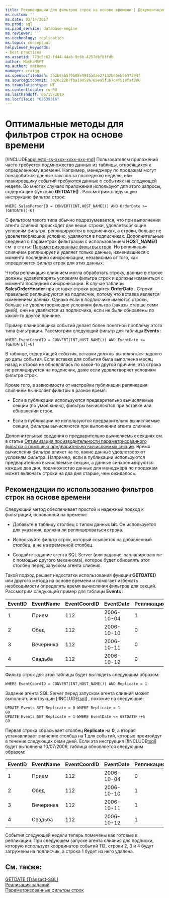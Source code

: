 ```yaml
---
title: Рекомендации для фильтров строк на основе времени | Документация Майкрософт
ms.custom: ''
ms.date: 03/14/2017
ms.prod: sql
ms.prod_service: database-engine
ms.reviewer: ''
ms.technology: replication
ms.topic: conceptual
helpviewer_keywords:
- best practices
ms.assetid: 773c5c62-fd44-44ab-9c6b-4257dbf8ffdb
author: MashaMSFT
ms.author: mathoma
manager: craigg
ms.openlocfilehash: 3a2b86b5f9b08e9915adae27132b6beb5647394f
ms.sourcegitcommit: 3026c22b7fba19059a769ea5f367c4f51efaf286
ms.translationtype: HT
ms.contentlocale: ru-RU
ms.lasthandoff: 06/15/2019
ms.locfileid: "62639316"
---
```

# <a name="best-practices-for-time-based-row-filters"></a>Оптимальные методы для фильтров строк на основе времени
[!INCLUDE[appliesto-ss-xxxx-xxxx-xxx-md](../../../includes/appliesto-ss-xxxx-xxxx-xxx-md.md)]
  Пользователям приложений часто требуется подмножество данных из таблицы, относящихся к определенному времени. Например, менеджеру по продажам могут понадобиться данные заказов за последнюю неделю, или планировщику событий требуются данные о событиях на следующей неделе. Во многих случаях приложения используют для этого запросы, содержащие функцию **GETDATE()** . Рассмотрим следующую инструкцию фильтра строк:  
  
```  
WHERE SalesPersonID = CONVERT(INT,HOST_NAME()) AND OrderDate >= (GETDATE()-6)  
```  
  
 С фильтром такого типа обычно подразумевается, что при выполнении агента слияния происходят две вещи: строки, удовлетворяющие условиям фильтра, реплицируются в подписчиках, а строки, больше не удовлетворяющие условию, удаляются в подписчиках. Дополнительные сведения о параметрах фильтрации с использованием **HOST_NAME()** см. в статье [Параметризованные фильтры строк](../../../relational-databases/replication/merge/parameterized-filters-parameterized-row-filters.md). Но репликация слиянием реплицирует и удаляет только данные, изменившиеся с момента последней синхронизации, независимо от того, как определяется фильтр строк для этих данных.  
  
 Чтобы репликация слиянием могла обработать строку, данные в строке должны удовлетворять условиям фильтра строк и должны измениться с момента последней синхронизации. В случае таблицы **SalesOrderHeader** при вставке строки вводится **OrderDate** . Строки правильно реплицируются на подписчик, потому что вставка является изменением данных. Однако если в подписчике имеются строки, больше не удовлетворяющие условиям фильтра (заказы старше семи дней), они не удаляются из подписчика, если не были обновлены по какой-то другой причине.  
  
 Пример планировщика событий делает более понятной проблему этого типа фильтрации. Рассмотрим следующий фильтр для таблицы **Events** :  
  
```  
WHERE EventCoordID = CONVERT(INT,HOST_NAME()) AND EventDate <= (GETDATE()+6)  
```  
  
 В таблице, содержащей события, вставки должны выполняться задолго до даты события. Если вставка для события была выполнена месяц назад и строка не обновлялась по какой-то другой причине, эта строка не реплицируется на подписчик, даже если удовлетворяет условиям фильтра строк.  
  
 Кроме того, в зависимости от настройки публикации репликация слиянием вычисляет фильтры в разное время:  
  
-   Если в публикации используются предварительно вычисляемые секции (по умолчанию), фильтры вычисляются при вставке или обновлении строк.  
  
-   Если в публикации не используются предварительно вычисляемые секции, фильтры вычисляются при выполнении агента слияния.  
  
 Дополнительные сведения о предварительно вычисляемых секциях см. в статье [Оптимизация производительности параметризованного фильтра с помощью предварительно вычисляемых секций](../../../relational-databases/replication/merge/parameterized-filters-optimize-for-precomputed-partitions.md). Время вычисления фильтра влияет на то, какие данные удовлетворяют условиям фильтра. Например, если в публикации используются предварительно вычисляемые секции, а данные синхронизируются каждые два дня, подмножество данных для менеджера по продажам может включать строки на два дня старше, чем ожидалось.  
  
## <a name="recommendations-for-using-time-based-row-filters"></a>Рекомендации по использованию фильтров строк на основе времени  
 Следующий метод обеспечивает простой и надежный подход к фильтрации, основанной на времени:  
  
-   Добавьте в таблицу столбец с типом данных **bit**. Он используется для указания, должна ли реплицироваться строка.  
  
-   Используйте фильтр строк, который ссылается на добавленный столбец, а не на временной столбец.  
  
-   Создайте задание агента SQL Server (или задание, запланированное с помощью другого механизма), которое будет обновлять этот столбец перед запуском агента слияния.  
  
 Такой подход решает недостатки использования функции **GETDATE()** или другого метода на основе времени и помогает избежать необходимости определять время вычисления фильтров для секций. Рассмотрим следующий пример для таблицы **Events** :  
  
|**EventID**|**EventName**|**EventCoordID**|**EventDate**|**Репликация**|  
|-----------------|-------------------|----------------------|-------------------|-------------------|  
|1|Прием|112|2006-10-04|1|  
|2|Обед|112|2006-10-10|0|  
|3|Вечеринка|112|2006-10-11|0|  
|4|Свадьба|112|2006-10-12|0|  
  
 Фильтр строк для этой таблицы будет выглядеть следующим образом:  
  
```  
WHERE EventCoordID = CONVERT(INT,HOST_NAME()) AND Replicate = 1  
```  
  
 Задание агента SQL Server перед запуском агента слияния может выполнять инструкции [!INCLUDE[tsql](../../../includes/tsql-md.md)] , похожие на следующие:  
  
```  
UPDATE Events SET Replicate = 0 WHERE Replicate = 1  
GO  
UPDATE Events SET Replicate = 1 WHERE EventDate <= GETDATE()+6  
GO  
```  
  
 Первая строка сбрасывает столбец **Replicate** на **0**, а вторая устанавливает значение столбца на **1** для событий, которые произойдут в течение следующих семи дней. Если эта инструкция [!INCLUDE[tsql](../../../includes/tsql-md.md)] будет выполнена 10/07/2006, таблица обновляется следующим образом:  
  
|**EventID**|**EventName**|**EventCoordID**|**EventDate**|**Репликация**|  
|-----------------|-------------------|----------------------|-------------------|-------------------|  
|1|Прием|112|2006-10-04|0|  
|2|Обед|112|2006-10-10|1|  
|3|Вечеринка|112|2006-10-11|1|  
|4|Свадьба|112|2006-10-12|1|  
  
 События следующей недели теперь помечены как готовые к репликации. При следующем запуске агента слияния для подписки, которую использует координатор событий 112, строки 2, 3 и 4 будут загружены на подписчик, а строка 1 будет из него удалена.  
  
## <a name="see-also"></a>См. также:  
 [GETDATE (Transact-SQL)](../../../t-sql/functions/getdate-transact-sql.md)   
 [Реализация заданий](../../../ssms/agent/implement-jobs.md)   
 [Параметризованные фильтры строк](../../../relational-databases/replication/merge/parameterized-filters-parameterized-row-filters.md)  
  
  
